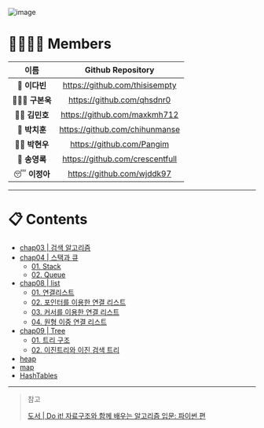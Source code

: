 ![image](https://user-images.githubusercontent.com/86424094/145605097-56db16d1-37fd-4419-87e0-5680a388bb02.png)

# 👨‍👨‍👧‍👦 Members 
|이름|Github Repository|
|:---:|:----:|
|👑 **이다빈**|https://github.com/thisisempty|
|👨🏼‍🏭 **구본욱**|https://github.com/qhsdnr0|
|💪🏻 **김민호**|https://github.com/maxkmh712|
|🤫 **박치훈**|https://github.com/chihunmanse|
|👦🏻 **박현우**|https://github.com/Pangim|
|🥊 **송영록**|https://github.com/crescentfull|
|😴 **이정아**|https://github.com/wjddk97|

******

# 📋 Contents

- [chap03 | 검색 알고리즘](https://github.com/WE-Learning-CS/Data-Structure/tree/main/chap03)
- [chap04 | 스택과 큐](https://github.com/WE-Learning-CS/Data-Structure/tree/main/chap04)
  - [01. Stack](https://github.com/WE-Learning-CS/Data-Structure/tree/main/chap04/01)
  - [02. Queue](https://github.com/WE-Learning-CS/Data-Structure/tree/main/chap04/02)
- [chap08 | list](https://github.com/WE-Learning-CS/Data-Structure/tree/main/chap08)
  - [01. 연결리스트](https://github.com/WE-Learning-CS/Data-Structure/tree/main/chap08/01#readme)
  - [02. 포인터를 이용한 연결 리스트](https://github.com/WE-Learning-CS/Data-Structure/tree/main/chap08/02#readme)
  - [03. 커서를 이용한 연결 리스트](https://github.com/WE-Learning-CS/Data-Structure/tree/main/chap08/03#readme)
  - [04. 원형 이중 연결 리스트](https://github.com/WE-Learning-CS/Data-Structure/tree/main/chap08/04#readme)
- [chap09 | Tree](https://github.com/WE-Learning-CS/Data-Structure/tree/main/chap09)
  - [01. 트리 구조](https://github.com/WE-Learning-CS/Data-Structure/blob/main/chap09/01/README.md)
  - [02. 이진트리와 이진 검색 트리](https://github.com/WE-Learning-CS/Data-Structure/tree/main/chap09/02#readme)
- [heap](https://github.com/WE-Learning-CS/Data-Structure/tree/main/heap#readme)
- [map](https://github.com/WE-Learning-CS/Data-Structure/tree/main/map#readme)
- [HashTables](https://github.com/WE-Learning-CS/Data-Structure/tree/main/hashTables#readme)
****

> 참고
> 
> [도서 | Do it! 자료구조와 함께 배우는 알고리즘 입문: 파이썬 편](http://www.kyobobook.co.kr/product/detailViewKor.laf?ejkGb=KOR&mallGb=KOR&barcode=9791163031727)
